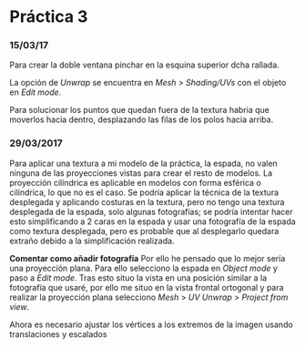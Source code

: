 # Práctica 3
### 15/03/17
Para crear la doble ventana pinchar en la esquina superior dcha rallada.

La opción de _Unwrap_ se encuentra en _Mesh_ > _Shading/UVs_ con el objeto en _Edit mode_.

Para solucionar los puntos que quedan fuera de la textura habria que moverlos hacia dentro, desplazando las filas de los polos hacia arriba.

### 29/03/2017
Para aplicar una textura a mi modelo de la práctica, la espada, no valen ninguna de las proyecciones vistas para crear el resto de modelos. La proyección cilíndrica es aplicable en modelos con forma esférica o cilíndrica, lo que no es el caso. Se podría aplicar la técnica de la textura desplegada y aplicando costuras en la textura, pero no tengo una textura desplegada de la espada, solo algunas fotografías; se podría intentar hacer esto simplificando a 2 caras en la espada y usar una fotografía de la espada como textura desplegada, pero es probable que al desplegarlo quedara extraño debido a la simplificación realizada.

**Comentar como añadir fotografía**
Por ello he pensado que lo mejor sería una proyección plana. Para ello selecciono la espada en _Object mode_ y paso a _Edit mode_. Tras esto situo la vista en una posición similar a la fotografía que usaré, por ello me situo en la vista frontal ortogonal y para realizar la proyección plana selecciono _Mesh_ > _UV Unwrap_ > _Project from view_.

Ahora es necesario ajustar los vértices a los extremos de la imagen usando translaciones y escalados

